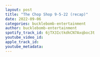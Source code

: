 ```yaml
---
layout: post
title: "The Chop Shop 9-5-22 (recap)"
date: 2022-09-06
categories: bucklebomb-entertainment
author: bucklebomb-entertainment
spotify_track_id: 6jTX3IctkdkCN7Axqboc3t
youtube_video_id: 
apple_track_id: 
youtube_metadata: 
---
```

